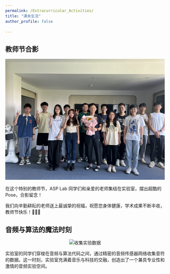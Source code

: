```yaml
---
permalink: /Extracurricular_Activities/
title: "课余生活"
author_profile: false

---
```



## 教师节合影


<div style="text-align: center;">
  <img src="/_pages/ASP LAB 合照2.jpg" alt="ASP LAB 合照2" style="width:600px;">
</div>

在这个特别的教师节，ASP Lab 同学们和亲爱的老师集结在实验室，摆出超酷的 Pose，合影留念！

我们向辛勤耕耘的老师送上最诚挚的祝福，祝愿您身体健康，学术成果不断丰收，教师节快乐！🌟📸✨



## 音频与算法的魔法时刻

<div style="text-align: center;">
  <img src="/images/收集实验数据.jpg" alt="收集实验数据" style="width:600px;">
</div>

实验室的同学们穿梭在音频与算法代码之间，通过精密的音频传感器网络收集音符的数据。这一时刻，实验室充满着音乐与科技的交融，创造出了一个兼具专业性和激情的音频实验空间。

